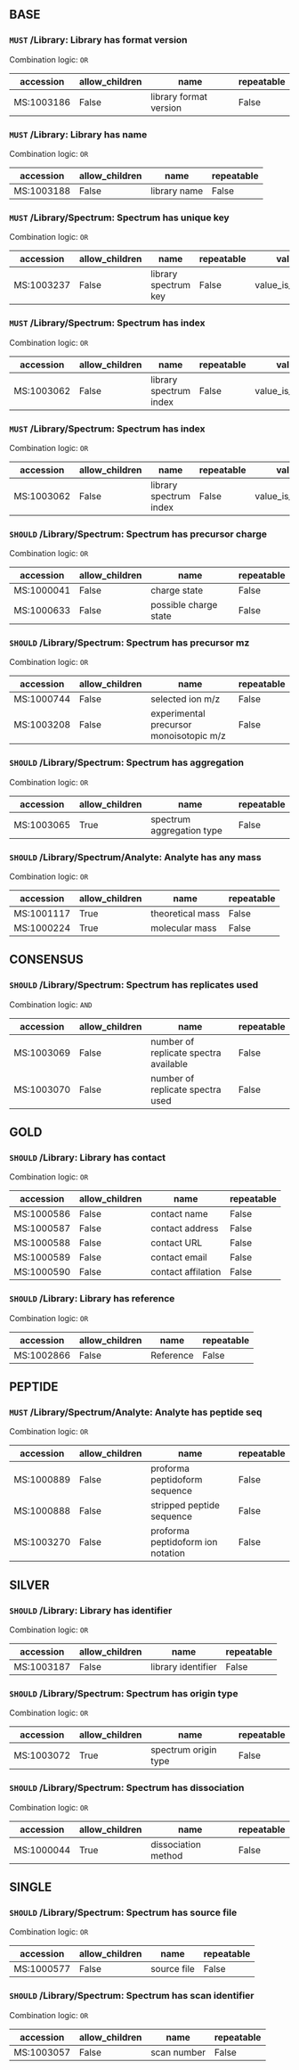 ## BASE
### **`MUST`** /Library: Library has format version
Combination logic: `OR`

| accession | allow_children | name | repeatable |
|-----|-----|-----|-----|
| MS:1003186 | False | library format version | False |

### **`MUST`** /Library: Library has name
Combination logic: `OR`

| accession | allow_children | name | repeatable |
|-----|-----|-----|-----|
| MS:1003188 | False | library name | False |

### **`MUST`** /Library/Spectrum: Spectrum has unique key
Combination logic: `OR`

| accession | allow_children | name | repeatable | value |
|-----|-----|-----|-----|-----|
| MS:1003237 | False | library spectrum key | False | value_is_unique |

### **`MUST`** /Library/Spectrum: Spectrum has index
Combination logic: `OR`

| accession | allow_children | name | repeatable | value |
|-----|-----|-----|-----|-----|
| MS:1003062 | False | library spectrum index | False | value_is_unique |

### **`MUST`** /Library/Spectrum: Spectrum has index
Combination logic: `OR`

| accession | allow_children | name | repeatable | value |
|-----|-----|-----|-----|-----|
| MS:1003062 | False | library spectrum index | False | value_is_unique |

### **`SHOULD`** /Library/Spectrum: Spectrum has precursor charge
Combination logic: `OR`

| accession | allow_children | name | repeatable |
|-----|-----|-----|-----|
| MS:1000041 | False | charge state | False |
| MS:1000633 | False | possible charge state | False |

### **`SHOULD`** /Library/Spectrum: Spectrum has precursor mz
Combination logic: `OR`

| accession | allow_children | name | repeatable |
|-----|-----|-----|-----|
| MS:1000744 | False | selected ion m/z | False |
| MS:1003208 | False | experimental precursor monoisotopic m/z | False |

### **`SHOULD`** /Library/Spectrum: Spectrum has aggregation
Combination logic: `OR`

| accession | allow_children | name | repeatable |
|-----|-----|-----|-----|
| MS:1003065 | True | spectrum aggregation type | False |

### **`SHOULD`** /Library/Spectrum/Analyte: Analyte has any mass
Combination logic: `OR`

| accession | allow_children | name | repeatable |
|-----|-----|-----|-----|
| MS:1001117 | True | theoretical mass | False |
| MS:1000224 | True | molecular mass | False |

## CONSENSUS
### **`SHOULD`** /Library/Spectrum: Spectrum has replicates used
Combination logic: `AND`

| accession | allow_children | name | repeatable |
|-----|-----|-----|-----|
| MS:1003069 | False | number of replicate spectra available | False |
| MS:1003070 | False | number of replicate spectra used | False |

## GOLD
### **`SHOULD`** /Library: Library has contact
Combination logic: `OR`

| accession | allow_children | name | repeatable |
|-----|-----|-----|-----|
| MS:1000586 | False | contact name | False |
| MS:1000587 | False | contact address | False |
| MS:1000588 | False | contact URL | False |
| MS:1000589 | False | contact email | False |
| MS:1000590 | False | contact affilation | False |

### **`SHOULD`** /Library: Library has reference
Combination logic: `OR`

| accession | allow_children | name | repeatable |
|-----|-----|-----|-----|
| MS:1002866 | False | Reference | False |

## PEPTIDE
### **`MUST`** /Library/Spectrum/Analyte: Analyte has peptide seq
Combination logic: `OR`

| accession | allow_children | name | repeatable |
|-----|-----|-----|-----|
| MS:1000889 | False | proforma peptidoform sequence | False |
| MS:1000888 | False | stripped peptide sequence | False |
| MS:1003270 | False | proforma peptidoform ion notation | False |

## SILVER
### **`SHOULD`** /Library: Library has identifier
Combination logic: `OR`

| accession | allow_children | name | repeatable |
|-----|-----|-----|-----|
| MS:1003187 | False | library identifier | False |

### **`SHOULD`** /Library/Spectrum: Spectrum has origin type
Combination logic: `OR`

| accession | allow_children | name | repeatable |
|-----|-----|-----|-----|
| MS:1003072 | True | spectrum origin type | False |

### **`SHOULD`** /Library/Spectrum: Spectrum has dissociation
Combination logic: `OR`

| accession | allow_children | name | repeatable |
|-----|-----|-----|-----|
| MS:1000044 | True | dissociation method | False |

## SINGLE
### **`SHOULD`** /Library/Spectrum: Spectrum has source file
Combination logic: `OR`

| accession | allow_children | name | repeatable |
|-----|-----|-----|-----|
| MS:1000577 | False | source file | False |

### **`SHOULD`** /Library/Spectrum: Spectrum has scan identifier
Combination logic: `OR`

| accession | allow_children | name | repeatable |
|-----|-----|-----|-----|
| MS:1003057 | False | scan number | False |

